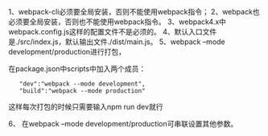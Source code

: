 

1、webpack-cli必须要全局安装，否则不能使用webpack指令；
2、webpack也必须要全局安装，否则也不能使用webpack指令。
3、webpack4.x中webpack.config.js这样的配置文件不是必须的。
4、默认入口文件是./src/index.js，默认输出文件./dist/main.js。
5、webpack –mode development/production进行打包，

   在package.json中scripts中加入两个成员： 
       
``` shell
   "dev":"webpack --mode development",     
   "build":"webpack --mode production"      
```
   这样每次打包的时候只需要输入npm run dev就行

6、 在webpack –mode development/production可串联设置其他参数。

